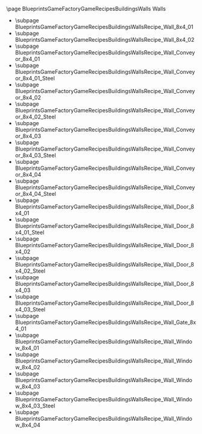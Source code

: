 \page BlueprintsGameFactoryGameRecipesBuildingsWalls Walls
- \subpage BlueprintsGameFactoryGameRecipesBuildingsWallsRecipe_Wall_8x4_01
- \subpage BlueprintsGameFactoryGameRecipesBuildingsWallsRecipe_Wall_8x4_02
- \subpage BlueprintsGameFactoryGameRecipesBuildingsWallsRecipe_Wall_Conveyor_8x4_01
- \subpage BlueprintsGameFactoryGameRecipesBuildingsWallsRecipe_Wall_Conveyor_8x4_01_Steel
- \subpage BlueprintsGameFactoryGameRecipesBuildingsWallsRecipe_Wall_Conveyor_8x4_02
- \subpage BlueprintsGameFactoryGameRecipesBuildingsWallsRecipe_Wall_Conveyor_8x4_02_Steel
- \subpage BlueprintsGameFactoryGameRecipesBuildingsWallsRecipe_Wall_Conveyor_8x4_03
- \subpage BlueprintsGameFactoryGameRecipesBuildingsWallsRecipe_Wall_Conveyor_8x4_03_Steel
- \subpage BlueprintsGameFactoryGameRecipesBuildingsWallsRecipe_Wall_Conveyor_8x4_04
- \subpage BlueprintsGameFactoryGameRecipesBuildingsWallsRecipe_Wall_Conveyor_8x4_04_Steel
- \subpage BlueprintsGameFactoryGameRecipesBuildingsWallsRecipe_Wall_Door_8x4_01
- \subpage BlueprintsGameFactoryGameRecipesBuildingsWallsRecipe_Wall_Door_8x4_01_Steel
- \subpage BlueprintsGameFactoryGameRecipesBuildingsWallsRecipe_Wall_Door_8x4_02
- \subpage BlueprintsGameFactoryGameRecipesBuildingsWallsRecipe_Wall_Door_8x4_02_Steel
- \subpage BlueprintsGameFactoryGameRecipesBuildingsWallsRecipe_Wall_Door_8x4_03
- \subpage BlueprintsGameFactoryGameRecipesBuildingsWallsRecipe_Wall_Door_8x4_03_Steel
- \subpage BlueprintsGameFactoryGameRecipesBuildingsWallsRecipe_Wall_Gate_8x4_01
- \subpage BlueprintsGameFactoryGameRecipesBuildingsWallsRecipe_Wall_Window_8x4_01
- \subpage BlueprintsGameFactoryGameRecipesBuildingsWallsRecipe_Wall_Window_8x4_02
- \subpage BlueprintsGameFactoryGameRecipesBuildingsWallsRecipe_Wall_Window_8x4_03
- \subpage BlueprintsGameFactoryGameRecipesBuildingsWallsRecipe_Wall_Window_8x4_03_Steel
- \subpage BlueprintsGameFactoryGameRecipesBuildingsWallsRecipe_Wall_Window_8x4_04
